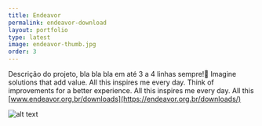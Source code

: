 ```yaml
---
title: Endeavor
permalink: endeavor-download
layout: portfolio
type: latest
image: endeavor-thumb.jpg
order: 3
---
```


Descrição do projeto, bla bla bla em até 3 a 4 linhas sempre! Imagine solutions that add value. All this inspires me every day. Think of improvements for a better experience. All this inspires me every day. All this [www.endeavor.org,br/downloads](https://endeavor.org.br/downloads/)

![alt text](./uploads/endeavor-a.jpg "Tela a")
